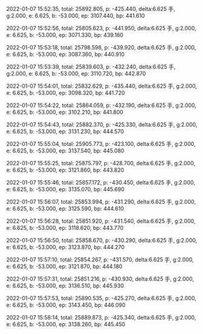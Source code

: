 2022-01-07 15:52:35, total: 25892.805, p: -425.440, delta:6.625 手, g:2.000, e: 6.625, b: -53.000, ep: 3107.440, bp: 441.610

2022-01-07 15:52:56, total: 25805.623, p: -441.950, delta:6.625 手, g:2.000, e: 6.625, b: -53.000, ep: 3071.330, bp: 439.160

2022-01-07 15:53:18, total: 25798.598, p: -439.920, delta:6.625 手, g:2.000, e: 6.625, b: -53.000, ep: 3087.360, bp: 440.910

2022-01-07 15:53:39, total: 25839.603, p: -432.240, delta:6.625 手, g:2.000, e: 6.625, b: -53.000, ep: 3110.720, bp: 442.870

2022-01-07 15:54:01, total: 25832.629, p: -435.440, delta:6.625 手, g:2.000, e: 6.625, b: -53.000, ep: 3098.320, bp: 441.720

2022-01-07 15:54:22, total: 25864.059, p: -432.190, delta:6.625 手, g:2.000, e: 6.625, b: -53.000, ep: 3102.210, bp: 441.800

2022-01-07 15:54:43, total: 25882.370, p: -425.330, delta:6.625 手, g:2.000, e: 6.625, b: -53.000, ep: 3131.230, bp: 444.570

2022-01-07 15:55:04, total: 25905.773, p: -423.100, delta:6.625 手, g:2.000, e: 6.625, b: -53.000, ep: 3137.540, bp: 445.080

2022-01-07 15:55:25, total: 25875.797, p: -428.700, delta:6.625 手, g:2.000, e: 6.625, b: -53.000, ep: 3121.860, bp: 443.820

2022-01-07 15:55:46, total: 25857.172, p: -430.450, delta:6.625 手, g:2.000, e: 6.625, b: -53.000, ep: 3135.070, bp: 445.690

2022-01-07 15:56:07, total: 25853.994, p: -431.290, delta:6.625 手, g:2.000, e: 6.625, b: -53.000, ep: 3125.590, bp: 444.610

2022-01-07 15:56:28, total: 25851.920, p: -431.540, delta:6.625 手, g:2.000, e: 6.625, b: -53.000, ep: 3118.620, bp: 443.770

2022-01-07 15:56:50, total: 25858.670, p: -430.290, delta:6.625 手, g:2.000, e: 6.625, b: -53.000, ep: 3123.870, bp: 444.270

2022-01-07 15:57:10, total: 25854.267, p: -431.570, delta:6.625 手, g:2.000, e: 6.625, b: -53.000, ep: 3121.870, bp: 444.180

2022-01-07 15:57:31, total: 25851.216, p: -430.930, delta:6.625 手, g:2.000, e: 6.625, b: -53.000, ep: 3136.510, bp: 445.930

2022-01-07 15:57:53, total: 25890.535, p: -425.270, delta:6.625 手, g:2.000, e: 6.625, b: -53.000, ep: 3143.450, bp: 446.090

2022-01-07 15:58:14, total: 25889.873, p: -425.340, delta:6.625 手, g:2.000, e: 6.625, b: -53.000, ep: 3138.260, bp: 445.450